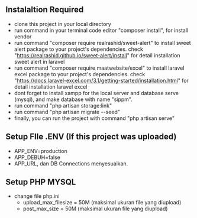 ## Instalaltion Required
- clone this project in your local directory
- run command in your terminal code editor "composer install", for install vendor 
- run command "composer require realrashid/sweet-alert" to install sweet alert package to your project's dependencies. check "https://realrashid.github.io/sweet-alert/install"  for detail installation sweet alert in laravel
- run command "composer require maatwebsite/excel" to install laravel excel package to your project's dependencies. check "https://docs.laravel-excel.com/3.1/getting-started/installation.html" for detail installation laravel excel
- dont forget to install xampp for the local server and database serve (mysql), and make database with name "sippm".
- run command "php artisan storage:link"
- run command "php artisan migrate --seed"
- finally, you can run the project with command "php artisan serve"

## Setup FIle .ENV (If this project was uploaded)
- APP_ENV=production
- APP_DEBUH=false 
- APP_URL, dan DB Connections menyesuaikan.

## Setup PHP MYSQL
- change file php.ini 
    - upload_max_filesize = 50M (maksimal ukuran file yang diupload)
    - post_max_size = 50M (maksimal ukuran file yang diupload)


